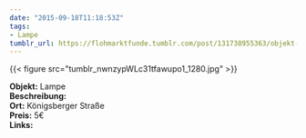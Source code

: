 ```yaml
---
date: "2015-09-18T11:18:53Z"
tags:
- Lampe
tumblr_url: https://flohmarktfunde.tumblr.com/post/131738955363/objekt-lampe-beschreibung-lorem-ipsum-ort
---
```

 {{< figure src="tumblr_nwnzypWLc31tfawupo1_1280.jpg" >}}  

**Objekt:** Lampe  
**Beschreibung:**   
**Ort:** Königsberger Straße  
**Preis:** 5€  
**Links:** 
